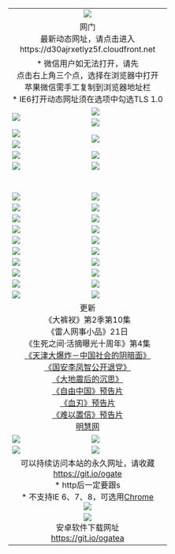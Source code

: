 ﻿<table>
  <tr></tr>
  <tr><td colspan=2 align=center><img src="https://cloud.githubusercontent.com/assets/11880933/13434984/f430fae2-e012-11e5-814f-c2df1e82b247.jpg" /></td></tr>
  <tr><td colspan=2 align=center>网门<br>最新动态网址，请点击进入
<br>https://d30ajrxetlyz5f.cloudfront.net
    </td>
  </tr>
  <tr>
    <td colspan=2 align=center>* 微信用户如无法打开，请先<br>点击右上角三个点，选择在浏览器中打开<br>苹果微信需手工复制到浏览器地址栏
    <br>* IE6打开动态网址须在选项中勾选TLS 1.0</td>
  </tr>
  <tr>
    <td rowspan=2><a href="https://d30ajrxetlyz5f.cloudfront.net/ogUP.aspx?name=11DKC.mp4&list=11DKC" target="_blank"><img src="https://d30ajrxetlyz5f.cloudfront.net/Up/11DKC1.jpg" /></a></td> 
    <td><div><a href="https://d30ajrxetlyz5f.cloudfront.net/ogUP.aspx?name=LRWS.mp4&list=LRWS" target="_blank"><img src="https://d30ajrxetlyz5f.cloudfront.net/Up/LRWS.jpg" /></a></td>
   </tr>
  <tr>
    <td><a href="https://d30ajrxetlyz5f.cloudfront.net/ogNiceVedio.aspx" target="_blank"><img src="https://d30ajrxetlyz5f.cloudfront.net/Up/11TGKDY.jpg" /></a></td>
  </tr>
  <tr>
    <td><a href="https://d30ajrxetlyz5f.cloudfront.net/ogUP.aspx?name=JQR.mp4&count=2" target="_blank"><img src="https://d30ajrxetlyz5f.cloudfront.net/Up/JQR.jpg" /></a></td>   
    <td rowspan=2><a href="https://d30ajrxetlyz5f.cloudfront.net/ogUP.aspx?name=JP.mp4&count=9" target="_blank"><img src="https://d30ajrxetlyz5f.cloudfront.net/Up/JP.jpg" /></td>
  </tr>
  <tr>
    <td><a href="https://d30ajrxetlyz5f.cloudfront.net/ogUP.aspx?name=WH.mp4" target="_blank"><img src="https://d30ajrxetlyz5f.cloudfront.net/Up/WH.jpg" /></a></td>
  </tr>
  <tr>
    <td><a href="https://d30ajrxetlyz5f.cloudfront.net/ogUP.aspx?name=SSZJ.mp4&list=SSZJ" target="_blank"><img src="https://d30ajrxetlyz5f.cloudfront.net/Up/SSZJ.jpg" /></a></td>
    <td><a href="https://d30ajrxetlyz5f.cloudfront.net/ogUP.aspx?name=1XQK.mp4&count=13" target="_blank"><img src="https://d30ajrxetlyz5f.cloudfront.net/Up/1XQK.jpg" /></a</td>
  </tr>
  <tr>
    <td><a href="https://d30ajrxetlyz5f.cloudfront.net/ogUP.aspx?name=ZY.mp4&count=2015|16" target="_blank"><img src="https://d30ajrxetlyz5f.cloudfront.net/Up/ZY.jpg" /></a</td>
    <td><a href="https://d30ajrxetlyz5f.cloudfront.net/ogUP.aspx?name=XTFY.mp4&count=B|2,A|24" target="_blank"><img src="https://d30ajrxetlyz5f.cloudfront.net/Up/XTFY.jpg" /></a></td>
  </tr>
  <tr height="40">
  </tr>
  <tr>
    <td><a href="https://d30ajrxetlyz5f.cloudfront.net/ogUP.aspx?name=4SQQ.mp4&list=4SQQ" target="_blank"><img src="https://d30ajrxetlyz5f.cloudfront.net/Up/4SQQ0.jpg"/></a></td>
    <td><a href="https://d30ajrxetlyz5f.cloudfront.net/ogUP.aspx?name=4SHQ.mp4&list=4SHQ" target="_blank"><img src="https://d30ajrxetlyz5f.cloudfront.net/Up/4SHQ0.jpg"/></a></td>
  </tr>
  <tr>
    <td><a href="https://d30ajrxetlyz5f.cloudfront.net/ogUP.aspx?name=4SZG.mp4&list=4SZG" target="_blank"><img src="https://d30ajrxetlyz5f.cloudfront.net/Up/4SZG0.jpg"/></a></td>
    <td><a href="https://d30ajrxetlyz5f.cloudfront.net/ogUP.aspx?name=4SDJ.mp4&list=4SDJ" target="_blank"><img src="https://d30ajrxetlyz5f.cloudfront.net/Up/4SDJ0.jpg"/></a></td>
  </tr>
  <tr>
    <td><a href="https://d30ajrxetlyz5f.cloudfront.net/ogUP.aspx?name=4SGX.mp4&list=4SGX" target="_blank"><img src="https://d30ajrxetlyz5f.cloudfront.net/Up/4SGX0.jpg"/></a></td>
    <td><a href="https://d30ajrxetlyz5f.cloudfront.net/ogUP.aspx?name=4SHD.mp4&list=4SHD" target="_blank"><img src="https://d30ajrxetlyz5f.cloudfront.net/Up/4SHD0.jpg"/></a></td>
  </tr>
  <tr>
    <td><a href="https://d30ajrxetlyz5f.cloudfront.net/ogUP.aspx?name=4CTX.mp4&list=4CTX" target="_blank"><img src="https://d30ajrxetlyz5f.cloudfront.net/Up/4CTX0.jpg"/></a></td>
    <td><a href="https://d30ajrxetlyz5f.cloudfront.net/ogUP.aspx?name=4CWZ.mp4&list=4CWZ" target="_blank"><img src="https://d30ajrxetlyz5f.cloudfront.net/Up/4CWZ0.jpg"/></a></td>
  </tr>
  <tr>
    <td><a href="https://d30ajrxetlyz5f.cloudfront.net/onUP.aspx?name=https://d1qhweuvr3wm0g.cloudfront.net/" target="_blank"><img src="https://d30ajrxetlyz5f.cloudfront.net/Up/0DTW.jpg"/></a></td>
    <td><a href="https://d30ajrxetlyz5f.cloudfront.net/onUP.aspx?name=https://d240ns8up8earz.cloudfront.net/acenter/" target="_blank"><img src="https://d30ajrxetlyz5f.cloudfront.net/Up/0TDW.jpg" /></a></td>
  </tr>
  <tr>
    <td><a href="https://d30ajrxetlyz5f.cloudfront.net/onUP.aspx?name=https://d4508d6vomz2p.cloudfront.net/gb/nsc413.htm" target="_blank"><img src="https://d30ajrxetlyz5f.cloudfront.net/Up/0DJY.jpg" /></a></td>
    <td><a href="https://d30ajrxetlyz5f.cloudfront.net/onUP.aspx?name=https://d3bxwq7vzudb5l.cloudfront.net/xtr/gb/prog204.html" target="_blank"><img src="https://d30ajrxetlyz5f.cloudfront.net/Up/0XTR.jpg" /></a></td>
  </tr>
  <tr>
    <td><a href="https://d30ajrxetlyz5f.cloudfront.net/onUP.aspx?name=https://d3aj00iefsmfgc.cloudfront.net/" target="_blank"><img src="https://d30ajrxetlyz5f.cloudfront.net/Up/0MHW.jpg" /></a></td>
    <td><a href="https://d30ajrxetlyz5f.cloudfront.net/onUP.aspx?name=https://d1sbg9daat0zu5.cloudfront.net/" target="_blank"><img src="https://d30ajrxetlyz5f.cloudfront.net/Up/0ZJW.jpg" /></a></td>
  </tr>
  <tr>
    <td><a href="https://d30ajrxetlyz5f.cloudfront.net/ogUP.aspx?name=0FG.zip" target="_blank"><img src="https://d30ajrxetlyz5f.cloudfront.net/Up/0FG.jpg" /></a></td>
    <td><a href="https://d30ajrxetlyz5f.cloudfront.net/ogUP.aspx?name=0FGA.apk" target="_blank"><img src="https://d30ajrxetlyz5f.cloudfront.net/Up/0FGA.jpg" /></a></td>
  </tr>
  <tr>
    <td><a href="https://d30ajrxetlyz5f.cloudfront.net/ogUP.aspx?name=0U.zip" target="_blank"><img src="https://d30ajrxetlyz5f.cloudfront.net/Up/0U.jpg" /></a></td>
    <td><a href="https://d30ajrxetlyz5f.cloudfront.net/ogUP.aspx?name=0UA.apk" target="_blank"><img src="https://d30ajrxetlyz5f.cloudfront.net/Up/0UA.jpg" /></a></td>
  </tr>
  <tr>
    <td><a href="https://d30ajrxetlyz5f.cloudfront.net/ogUP.aspx?name=0iPPOTV.zip" target="_blank"><img src="https://d30ajrxetlyz5f.cloudfront.net/Up/0iPPOTV.jpg" /></a></td>
    <td><a href="https://d30ajrxetlyz5f.cloudfront.net/ogUP.aspx?name=0iNTD.apk" target="_blank"><img src="https://d30ajrxetlyz5f.cloudfront.net/Up/0iNTD.jpg" /></a></td>
  </tr>
  <tr>
    <td colspan=2 align=center>更新<br>
      《大裤衩》第2季第10集<br>
      《雷人网事小品》21日<br>
      《生死之间·活摘曝光十周年》第4集</a><br>
      <a href="https://d30ajrxetlyz5f.cloudfront.net/ogUP.aspx?name=4TJDBZ.mp4" target="_blank">《天津大爆炸－中国社会的阴暗面》</a><br>
      <a href="https://d30ajrxetlyz5f.cloudfront.net/ogUP.aspx?name=4LFZ.mp4" target="_blank">《国安李凤智公开退党》</a><br>
      <a href="https://d30ajrxetlyz5f.cloudfront.net/ogUP.aspx?name=4DDZHDCS.mp4" target="_blank">《大地震后的沉思》</a><br>
      <a href="https://d30ajrxetlyz5f.cloudfront.net/ogUP.aspx?name=11ZYZG0.mp4" target="_blank">《自由中国》预告片</a><br>
      <a href="https://d30ajrxetlyz5f.cloudfront.net/ogUP.aspx?name=11XR.mp4" target="_blank">《血刃》预告片</a><br>
      <a href="https://d30ajrxetlyz5f.cloudfront.net/ogUP.aspx?name=11NYZX.mp4&count=2" target="_blank">《难以置信》预告片</a><br>
      <a href="https://d30ajrxetlyz5f.cloudfront.net/onUP.aspx?name=https://www.minghui.org/" target="_blank">明慧网</a></td>
    </td>
  </tr>
  <tr>
    <td><a href="https://d30ajrxetlyz5f.cloudfront.net/ogNice.aspx" target="_blank"><img src="https://cloud.githubusercontent.com/assets/11880933/13720378/f84bb392-e841-11e5-8739-815049dd6ff8.jpg" /></a></td>
    <td><a href="https://d30ajrxetlyz5f.cloudfront.net/onCO.aspx?ob=600事物&op=增删改&args=WH1~%23类型6新闻%7c%23类型6评论&mode=" target="_blank"><img src="https://cloud.githubusercontent.com/assets/11880933/13720380/04d76a16-e842-11e5-8833-e627daa88802.jpg" /></a></td> 
  </tr>
  <tr>
    <td><a href="https://d30ajrxetlyz5f.cloudfront.net/ogDY.aspx" target="_blank"><img src="https://cloud.githubusercontent.com/assets/11880933/13720384/11817090-e842-11e5-9571-7dc2f1af9f42.jpg" /></a></td>
    <td><a href="https://d30ajrxetlyz5f.cloudfront.net/ogST.aspx" target="_blank"><img src="https://cloud.githubusercontent.com/assets/11880933/13720385/1467ea3c-e842-11e5-86df-c96c9a556aaf.jpg" /></a></td> 
  </tr>
  <!--tr>
    <td colspan=2 align=center>
      <微信可扫描以下临时二维码<br/>https://bit.ly/1mBQHW8<br/><a href="https://d30ajrxetlyz5f.cloudfront.net/Up/0WMGDL3.png" target="_blank"><img src="https://d30ajrxetlyz5f.cloudfront.net/Up/0WMGD3.png"/></a>
  </tr-->
  <tr>
    <td colspan=2 align=center>可以持续访问本站的永久网址，请收藏<br/><a href="https://git.io/ogate" target="_blank">https://git.io/ogate</a><br/>* http后一定要跟s<br/>* 不支持IE 6、7、8，可选用<a href="http://www.odisk.org/Upload/0ChromePortable.zip">Chrome</a><br/><a href="https://d30ajrxetlyz5f.cloudfront.net/Up/0WMGDL2.png" target="_blank"><img src="https://d30ajrxetlyz5f.cloudfront.net/Up/0WMGD2.png"/></a></td>
  </tr>
  <tr>
    <td colspan=2 align=center><a href="https://d30ajrxetlyz5f.cloudfront.net/ogUP.aspx?name=0oGate.apk" target="_blank"><img src="https://cloud.githubusercontent.com/assets/11880933/13720399/75e143ee-e842-11e5-9f0a-1421f423c80f.jpg" /></a><br>安卓软件下载网址<br><a href="https://git.io/ogatea">https://git.io/ogatea</a></td>
  </tr>
  <!--tr>
    <td colspan=2 align=center>可能失效的动态网址
    </td>
  </tr-->
</table>
